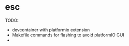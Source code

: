 # esc

TODO:
* devcontainer with platformio extension
* Makefile commands for flashing to avoid platformIO GUI
* 

